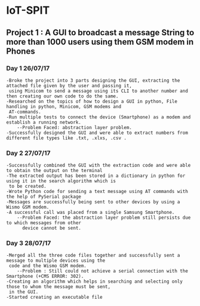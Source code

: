 # IoT-SPIT
## Project 1 : A GUI to broadcast a message String to more than 1000 users using them GSM modem in Phones  
### Day 1 26/07/17
    -Broke the project into 3 parts designing the GUI, extracting the attached file given by the user and passing it,
     using Minicom to send a message using its CLI to another number and then creating our own code to do the same. 
    -Researched on the topics of how to design a GUI in python, File handling in python, Minicom, GSM modems and 
     AT-commands.
    -Run multiple tests to connect the device (Smartphone) as a modem and establish a running network.
        --Problem Faced: abstraction layer problem.
    -Successfully designed the GUI and were able to extract numbers from different file types like .txt, .xlxs, .csv .  

### Day 2 27/07/17
    -Successfully combined the GUI with the extraction code and were able to obtain the output on the terminal
    -The extracted output has been stored in a dictionary in python for using it in the search algorithm which is
     to be created.
    -Wrote Python code for sending a text message using AT commands with the help of PySerial package
    -Messages are successfully being sent to other devices by using a Wismo GSM modem.
    -A successful call was placed from a single Samsung Smartphone. 
        --Problem Faced: the abstraction layer problem still persists due to which messages from other
          device cannot be sent.
    
### Day 3 28/07/17
    -Merged all the three code files together and successfully sent a message to multiple devices using the 
     code and the Wismo GSM modem.
        --Problem : Still could not achieve a serial connection with the Smartphone (+CMS ERROR: 302).
    -Creating an algorithm which helps in searching and selecting only those to whom the message must be sent, 
     in the GUI.
    -Started creating an executable file
